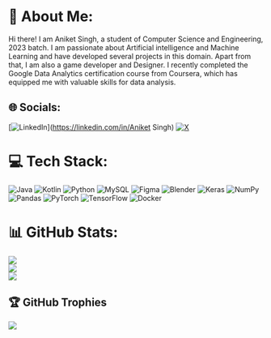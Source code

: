 # 💫 About Me:
Hi there! I am Aniket Singh, a student of Computer Science and Engineering, 2023 batch. I am passionate about Artificial intelligence and Machine Learning and have developed several projects in this domain. Apart from that, I am also a game developer and Designer. I recently completed the Google Data Analytics certification course from Coursera, which has equipped me with valuable skills for data analysis.<br>


## 🌐 Socials:
[![LinkedIn](https://img.shields.io/badge/LinkedIn-%230077B5.svg?logo=linkedin&logoColor=white)](https://linkedin.com/in/Aniket Singh) [![X](https://img.shields.io/badge/X-black.svg?logo=X&logoColor=white)](https://x.com/StickySuraj) 

# 💻 Tech Stack:
![Java](https://img.shields.io/badge/java-%23ED8B00.svg?style=for-the-badge&logo=openjdk&logoColor=white) ![Kotlin](https://img.shields.io/badge/kotlin-%237F52FF.svg?style=for-the-badge&logo=kotlin&logoColor=white) ![Python](https://img.shields.io/badge/python-3670A0?style=for-the-badge&logo=python&logoColor=ffdd54) ![MySQL](https://img.shields.io/badge/mysql-%2300000f.svg?style=for-the-badge&logo=mysql&logoColor=white) ![Figma](https://img.shields.io/badge/figma-%23F24E1E.svg?style=for-the-badge&logo=figma&logoColor=white) ![Blender](https://img.shields.io/badge/blender-%23F5792A.svg?style=for-the-badge&logo=blender&logoColor=white) ![Keras](https://img.shields.io/badge/Keras-%23D00000.svg?style=for-the-badge&logo=Keras&logoColor=white) ![NumPy](https://img.shields.io/badge/numpy-%23013243.svg?style=for-the-badge&logo=numpy&logoColor=white) ![Pandas](https://img.shields.io/badge/pandas-%23150458.svg?style=for-the-badge&logo=pandas&logoColor=white) ![PyTorch](https://img.shields.io/badge/PyTorch-%23EE4C2C.svg?style=for-the-badge&logo=PyTorch&logoColor=white) ![TensorFlow](https://img.shields.io/badge/TensorFlow-%23FF6F00.svg?style=for-the-badge&logo=TensorFlow&logoColor=white) ![Docker](https://img.shields.io/badge/docker-%230db7ed.svg?style=for-the-badge&logo=docker&logoColor=white)
# 📊 GitHub Stats:
![](https://github-readme-stats.vercel.app/api?username=aniketsingh12&theme=dark&hide_border=false&include_all_commits=false&count_private=false)<br/>
![](https://github-readme-streak-stats.herokuapp.com/?user=aniketsingh12&theme=dark&hide_border=false)<br/>
![](https://github-readme-stats.vercel.app/api/top-langs/?username=aniketsingh12&theme=dark&hide_border=false&include_all_commits=false&count_private=false&layout=compact)

## 🏆 GitHub Trophies
![](https://github-profile-trophy.vercel.app/?username=aniketsingh12&theme=radical&no-frame=false&no-bg=true&margin-w=4)

<!-- Proudly created with GPRM ( https://gprm.itsvg.in ) -->
